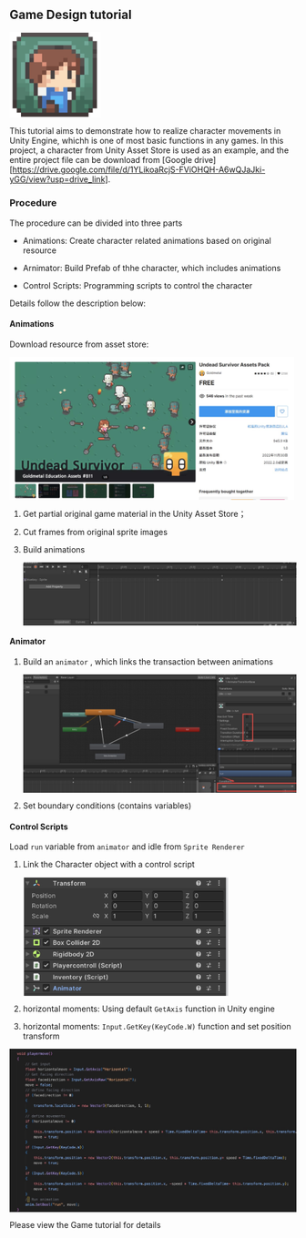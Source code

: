 ## Game Design tutorial





<img src='./img/icon.jpg' width=160 align=center>



This tutorial aims to demonstrate how to realize character movements in Unity Engine, whichh is one of most basic functions in any games. In this project, a character from Unity Asset Store is used as an example, and the entire project file can be download from [Google drive][https://drive.google.com/file/d/1YLikoaRcjS-FViOHQH-A6wQJaJki-yGG/view?usp=drive_link].



### Procedure

The procedure can be divided into three parts

- Animations: Create character related animations based on original resource

- Arnimator: Build Prefab of thhe character, which includes animations 

- Control Scripts: Programming scripts to control the character

  

Details follow the description below:



#### Animations 

Download resource from asset store:

<img src='./img/asset.jpg' width=500 align=center>

1. Get partial original game material in the Unity Asset Store；

2. Cut frames from original sprite images

3. Build animations

   <img src='./img/anime.jpg' width=500 align=center>



#### Animator

1. Build an `animator` , which links the transaction between animations

   

   <img src='./img/animator.jpg' width=560 align=center>

   

2. Set boundary conditions (contains variables)



#### Control Scripts

Load  `run` variable  from `animator`  and idle from `Sprite Renderer`

1. Link the Character object with a control script

   

   <img src='./img/prefabs.jpg' width=360 align=center>

   

2. horizontal moments: Using default `GetAxis` function in Unity engine

3. horizontal moments:  `Input.GetKey(KeyCode.W)`  function and set position transform 

   

<img src='./img/playermove.jpg' width=560 align=center>



Please view the Game tutorial for details
